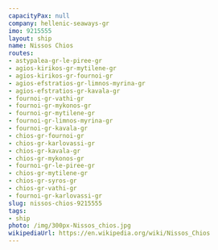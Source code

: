```yaml
---
capacityPax: null
company: hellenic-seaways-gr
imo: 9215555
layout: ship
name: Nissos Chios
routes:
- astypalea-gr-le-piree-gr
- agios-kirikos-gr-mytilene-gr
- agios-kirikos-gr-fournoi-gr
- agios-efstratios-gr-limnos-myrina-gr
- agios-efstratios-gr-kavala-gr
- fournoi-gr-vathi-gr
- fournoi-gr-mykonos-gr
- fournoi-gr-mytilene-gr
- fournoi-gr-limnos-myrina-gr
- fournoi-gr-kavala-gr
- chios-gr-fournoi-gr
- chios-gr-karlovassi-gr
- chios-gr-kavala-gr
- chios-gr-mykonos-gr
- fournoi-gr-le-piree-gr
- chios-gr-mytilene-gr
- chios-gr-syros-gr
- chios-gr-vathi-gr
- fournoi-gr-karlovassi-gr
slug: nissos-chios-9215555
tags:
- ship
photo: /img/300px-Nissos_chios.jpg
wikipediaUrl: https://en.wikipedia.org/wiki/Nissos_Chios
---
```


